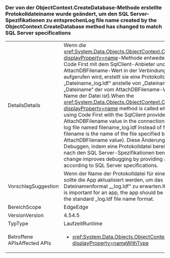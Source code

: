 ### <a name="log-file-name-created-by-the-objectcontextcreatedatabase-method-has-changed-to-match-sql-server-specifications"></a><span data-ttu-id="fc396-101">Der von der ObjectContext.CreateDatabase-Methode erstellte Protokolldateiname wurde geändert, um den SQL Server-Spezifikationen zu entsprechen</span><span class="sxs-lookup"><span data-stu-id="fc396-101">Log file name created by the ObjectContext.CreateDatabase method has changed to match SQL Server specifications</span></span>

|   |   |
|---|---|
|<span data-ttu-id="fc396-102">Details</span><span class="sxs-lookup"><span data-stu-id="fc396-102">Details</span></span>|<span data-ttu-id="fc396-103">Wenn die <xref:System.Data.Objects.ObjectContext.CreateDatabase?displayProperty=name>-Methode entweder direkt oder durch Code First mit dem SqlClient-Anbieter und einem AttachDBFilename-Wert in der Verbindungszeichenfolge aufgerufen wird, erstellt sie eine Protokolldatei namens „Dateiname_log.ldf“ anstelle von „Dateiname.ldf“ (wobei „Dateiname“ der vom AttachDBFilename-Wert angegebene Name der Datei ist).</span><span class="sxs-lookup"><span data-stu-id="fc396-103">When the <xref:System.Data.Objects.ObjectContext.CreateDatabase?displayProperty=name> method is called either directly or by using Code First with the SqlClient provider and an AttachDBFilename value in the connection string, it creates a log file named filename_log.ldf instead of filename.ldf (where filename is the name of the file specified by the AttachDBFilename value).</span></span> <span data-ttu-id="fc396-104">Diese Änderung verbessert das Debuggen, indem eine Protokolldatei bereitgestellt wird, die nach den SQL Server-Spezifikationen benannt wird.</span><span class="sxs-lookup"><span data-stu-id="fc396-104">This change improves debugging by providing a log file named according to SQL Server specifications.</span></span>|
|<span data-ttu-id="fc396-105">Vorschlag</span><span class="sxs-lookup"><span data-stu-id="fc396-105">Suggestion</span></span>|<span data-ttu-id="fc396-106">Wenn der Name der Protokolldatei für eine App wichtig ist, sollte die App aktualisiert werden, um das standardmäßige Dateinamenformat „_log.ldf“ zu erwarten.</span><span class="sxs-lookup"><span data-stu-id="fc396-106">If the log file name is important for an app, the app should be updated to expect the standard _log.ldf file name format.</span></span>|
|<span data-ttu-id="fc396-107">Bereich</span><span class="sxs-lookup"><span data-stu-id="fc396-107">Scope</span></span>|<span data-ttu-id="fc396-108">Edge</span><span class="sxs-lookup"><span data-stu-id="fc396-108">Edge</span></span>|
|<span data-ttu-id="fc396-109">Version</span><span class="sxs-lookup"><span data-stu-id="fc396-109">Version</span></span>|<span data-ttu-id="fc396-110">4.5</span><span class="sxs-lookup"><span data-stu-id="fc396-110">4.5</span></span>|
|<span data-ttu-id="fc396-111">Typ</span><span class="sxs-lookup"><span data-stu-id="fc396-111">Type</span></span>|<span data-ttu-id="fc396-112">Laufzeit</span><span class="sxs-lookup"><span data-stu-id="fc396-112">Runtime</span></span>|
|<span data-ttu-id="fc396-113">Betroffene APIs</span><span class="sxs-lookup"><span data-stu-id="fc396-113">Affected APIs</span></span>|<ul><li><xref:System.Data.Objects.ObjectContext.CreateDatabase?displayProperty=nameWithType></li></ul>|

